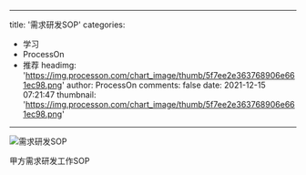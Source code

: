 
---
title: '需求研发SOP'
categories: 
 - 学习
 - ProcessOn
 - 推荐
headimg: 'https://img.processon.com/chart_image/thumb/5f7ee2e363768906e661ec98.png'
author: ProcessOn
comments: false
date: 2021-12-15 07:21:47
thumbnail: 'https://img.processon.com/chart_image/thumb/5f7ee2e363768906e661ec98.png'
---

<div>   
<img class="thumb" alt="需求研发SOP" src="https://img.processon.com/chart_image/thumb/5f7ee2e363768906e661ec98.png" referrerpolicy="no-referrer">
<p>甲方需求研发工作SOP</p>  
</div>
            